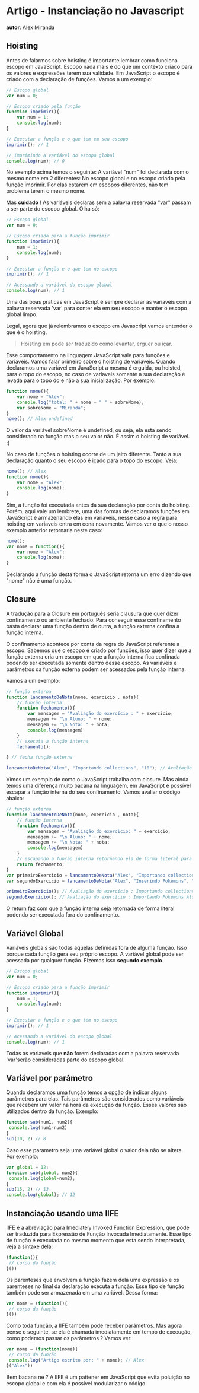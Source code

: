 # Artigo - Instanciação no Javascript
**autor**: Alex Miranda


## Hoisting
Antes de falarmos sobre hoisting é importante lembrar como funciona escopo em JavaScript. Escopo nada mais é do que um contexto criado para os valores e expressões terem sua validade. Em JavaScript o escopo é criado com a declaração de funções. Vamos a um exemplo:

```js
// Escopo global
var num = 0; 

// Escopo criado pela função
function imprimir(){
	var num = 1;
	console.log(num);
}

// Executar a função e o que tem em seu escopo
imprimir(); // 1

// Imprimindo a variável do escopo global
console.log(num); // 0
```
No exemplo acima temos o seguinte: A variável "num" foi declarada com o mesmo nome em 2 diferentes: No escopo global e no escopo criado pela função imprimir. Por elas estarem em escopos diferentes, não tem problema terem o mesmo nome.

Mas **cuidado** ! As variáveis declaras sem a palavra reservada "var" passam a ser parte do escopo global. Olha só:

```js
// Escopo global
var num = 0;

// Escopo criado para a função imprimir
function imprimir(){
	num = 1; 
	console.log(num);
}

// Executar a função e o que tem no escopo
imprimir(); // 1

// Acessando a variável do escopo global
console.log(num); // 1
```

Uma das boas praticas em JavaScript é sempre declarar as variaveis com a palavra reservada 'var' para conter ela 
em seu escopo e manter o escopo global limpo. 

Legal, agora que já relembramos o escopo em Javascript vamos entender o que é o hoisting.

> Hoisting em pode ser traduzido como levantar, erguer ou içar.

Esse comportamento na linguagem JavaScript vale para funções e variáveis. Vamos falar primeiro sobre o hoisting de variaveis. Quando declaramos uma variável em JavaScript a mesma é erguida, ou hoisted, para o topo do escopo, no caso de variaveis somente a sua declaração é levada para o topo do e não a sua inicialização. Por exemplo:

```js
function nome(){
	var nome = "Alex";
	console.log("total: " + nome + " " + sobreNome);
	var sobreNome = "Miranda";
}
nome(); // Alex undefined
```
O valor da variável sobreNome é undefined, ou seja, ela esta sendo considerada na função mas o seu valor não. 
É assim o hoisting de variável. ;)

No caso de funções o hoisting ocorre de um jeito diferente. Tanto a sua declaração quanto o seu escopo é içado 
para o topo do escopo. Veja:

```js
nome(); // Alex
function nome(){
	var nome = "Alex";
	console.log(nome);
}
```
Sim, a função foi executada antes da sua declaração por conta do hoisting. Porém, aqui vale um lembrete, uma das formas de declaramos funções em JavaScript é armazenando elas em variaveis, nesse caso a regra para hoisting em variaveis entra em cena novamente. Vamos ver o que o nosso exemplo anterior retornaria neste caso:

```js
nome();
var nome = function(){
	var nome = "Alex";
	console.log(nome);
}
```
Declarando a função desta forma o JavaScript retorna um erro dizendo que "nome" não é uma função.

## Closure
A tradução para a Closure em português seria clausura que quer dizer confinamento ou ambiente fechado. Para conseguir esse confinamento basta declarar uma função dentro de outra, a função externa confina a função interna.

O confinamento acontece por conta da regra do JavaScript referente a escopo. Sabemos que o escopo é criado por funções, isso quer dizer que a função externa cria um escopo em que a função interna fica confinada podendo ser executada somente dentro desse escopo. As variáveis e parâmetros da função externa podem ser acessados pela função interna.

Vamos a um exemplo:

```js
// função externa
function lancamentoDeNota(nome, exercicio , nota){
	// função interna
	function fechamento(){
		var mensagem = "Avaliação do exercício : " + exercicio;
		mensagem += "\n Aluno: " + nome;
		mensagem += "\n Nota: " + nota;
		console.log(mensagem)
	}
	// executa a função interna
	fechamento();

} // fecha função externa

lancamentoDeNota("Alex", "Importando collections", "10"); // Avaliação do exercício : Importando collections Aluno: Alex Nota: 10
```
Vimos um exemplo de como o JavaScript trabalha com closure. Mas ainda temos uma diferença muito bacana na linguagem, em JavaScript é possível escapar a função interna do seu confinamento. Vamos avaliar o código abaixo:

```js
// função externa
function lancamentoDeNota(nome, exercicio , nota){
	// função interna
	function fechamento(){
		var mensagem = "Avaliação do exercicio: " + exercicio;
		mensagem += "\n Aluno: " + nome;
		mensagem += "\n Nota: " + nota;
		console.log(mensagem)
	}
	// escapando a função interna retornando ela de forma literal para função externa. Malandragem é pouco pro JS kkk
	return fechamento;
}
var primeiroExercicio = lancamentoDeNota("Alex", "Importando collections", "10");
var segundoExercicio = lancamentoDeNota("Alex", "Inserindo Pokemons", "10");

primeiroExercicio(); // Avaliação do exercício : Importando collections Aluno: Alex Nota: 10
segundoExercicio(); // Avaliação do exercício : Importando Pokemons Aluno: Alex Nota: 10
```

O return faz com que a função interna seja retornada de forma literal podendo ser executada fora do confinamento.

## Variável Global
Variáveis globais são todas aquelas definidas fora de alguma função. Isso porque cada função gera seu próprio escopo. A variável global pode ser acessada por qualquer função. Fizemos isso **segundo exemplo**. 

```js
// Escopo global
var num = 0;

// Escopo criado para a função imprimir
function imprimir(){
	num = 1; 
	console.log(num);
}

// Executar a função e o que tem no escopo
imprimir(); // 1

// Acessando a variável do escopo global
console.log(num); // 1
```
Todas as variaveis que **não** forem declaradas com a palavra reservada 'var'serão consideradas parte do escopo 
global.

## Variável por parâmetro
Quando declaramos uma função temos a opção de indicar alguns parâmetros para elas. Tais parâmetros são considerados como variáveis que recebem um valor na hora da execução da função. Esses valores são utilizados dentro da função. Exemplo:

```js
function sub(num1, num2){
 console.log(num1-num2)
}
sub(10, 2) // 8
```

Caso esse parametro seja uma variável global o valor dela não se altera. Por exemplo:

```js
var global = 12;
function sub(global, num2){
 console.log(global-num2);
}
sub(15, 2) // 13
console.log(global); // 12
```

## Instanciação usando uma IIFE
IIFE é a abreviação para Imediately Invoked Function Expression, que pode ser traduzida para Expressão de Função Invocada Imediatamente. Esse tipo de função é executada no mesmo momento que esta sendo interpretada, veja a sintaxe dela:

```js
(function(){
 // corpo da função
}())
```

Os parenteses que envolvem a função fazem dela uma expressão e os parenteses no final da declaração executa a 
função. Esse tipo de função também pode ser armazenada em uma variável. Dessa forma:

```js
var nome = (function(){
 // corpo da função
}())
```

Como toda função, a IIFE também pode receber parâmetros. Mas agora pense o seguinte, se ela é chamada imediatamente em tempo de execução, como podemos passar os parâmetros ? Vamos ver:

```js
var nome = (function(nome){
 // corpo da função
 console.log("Artigo escrito por: " + nome); // Alex
}("Alex"))
```
Bem bacana né ? A IIFE é um pattener em JavaScript que evita poluição no escopo global e com ela é possivel modularizar o código.